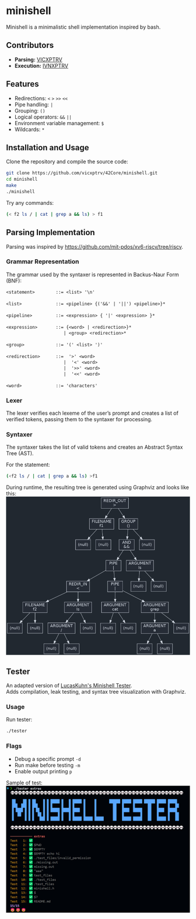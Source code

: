 # minishell

Minishell is a minimalistic shell implementation inspired by bash.

## Contributors  
- **Parsing:** [VICXPTRV](https://github.com/VICXPTRV)  
- **Execution:** [IVNXPTRV](https://github.com/IVNXPTRV)  

## Features

- Redirections: `<` `>` `>>` `<<`  
- Pipe handling: `|`  
- Grouping: `()`  
- Logical operators: `&&` `||`  
- Environment variable management: `$`  
- Wildcards: `*` 

## Installation and Usage

Clone the repository and compile the source code:

```sh
git clone https://github.com/vicxptrv/42Core/minishell.git
cd minishell
make
./minishell
```

Try any commands:
```sh
(< f2 ls / | cat | grep a && ls) > f1
```

## Parsing Implementation

Parsing was inspired by https://github.com/mit-pdos/xv6-riscv/tree/riscv.

### Grammar Representation

The grammar used by the syntaxer is represented in Backus-Naur Form (BNF):

```bnf
<statement>        ::= <list> '\n'

<list>             ::= <pipeline> {('&&' | '||') <pipeline>}*

<pipeline>         ::= <expression> { '|' <expression> }*

<expression>       ::= {<word> | <redirection>}*
                      | <group> <redirection>*

<group>            ::= '(' <list> ')'

<redirection>      ::=  '>' <word>
                      |  '<' <word>
                      |  '>>' <word>
                      |  '<<' <word>

<word>             ::= 'characters'
```

### Lexer

The lexer verifies each lexeme of the user’s prompt and creates a list of verified tokens, passing them to the syntaxer for processing.

### Syntaxer

The syntaxer takes the list of valid tokens and creates an Abstract Syntax Tree (AST).

For the statement:
```sh
(<f2 ls / | cat | grep a && ls) >f1
```

During runtime, the resulting tree is generated using Graphviz and looks like this:
![Result Tree](wiki/result_tree_v1.png)


## Tester

An adapted version of [LucasKuhn's Minishell Tester](https://github.com/LucasKuhn/minishell_tester).  
Adds compilation, leak testing, and syntax tree visualization with Graphviz. 

### Usage  

Run tester:

```sh
./tester 
```
### Flags 
- Debug a specific prompt `-d`
- Run make before testing `-m`
- Enable output printing `p`

Sample of test:
![Tester](wiki/tester_example.png)
